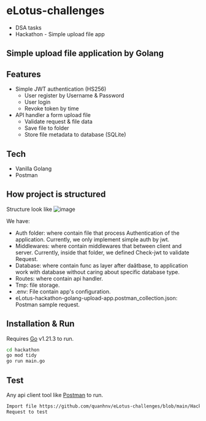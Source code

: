 # eLotus-challenges
- DSA tasks
- Hackathon - Simple upload file app

## Simple upload file application by Golang

## Features

- Simple JWT authentication (HS256)
    - User register by Username & Password
    - User login
    - Revoke token by time
- API handler a form upload file
    - Validate request & file data
    - Save file to folder
    - Store file metadata to database (SQLite)

## Tech

- Vanilla Golang
- Postman

## How project is structured

Structure look like
![image](https://github.com/quanhnv/eLotus-challenges/assets/51664950/835b7eaf-0c41-4b78-b9e2-ad2be8f16f47)

We have:
- Auth folder: where contain file that process Authentication of the application. Currently, we only implement simple auth by jwt.
- Middlewares: where contain middlewares that between client and server. Currently, inside that folder, we defined Check-jwt to validate Request.
- Database: where contain func as layer after daâtbase, to application work with database without caring about specific database type.
- Routes: where contain api handler.
- Tmp: file storage.
- .env: File contain app's configuration.
- eLotus-hackathon-golang-upload-app.postman_collection.json: Postman sample request.

## Installation & Run

Requires [Go](https://go.dev/dl/) v1.21.3 to run.

```sh
cd hackathon
go mod tidy
go run main.go
```

## Test

Any api client tool like [Postman](https://www.postman.com/) to run.

```sh
Import file https://github.com/quanhnv/eLotus-challenges/blob/main/Hackathon/eLotus-hackathon-golang-upload-app.postman_collection.json to Postman
Request to test
```

